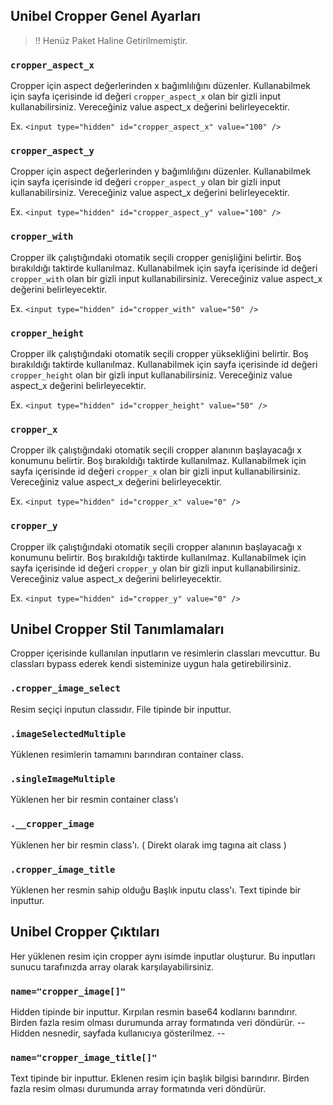 ## Unibel Cropper Genel Ayarları

> !! Henüz Paket Haline Getirilmemiştir.

### `cropper_aspect_x`
Cropper için aspect değerlerinden x bağımlılığını düzenler. Kullanabilmek için sayfa içerisinde id değeri `cropper_aspect_x` olan bir gizli input kullanabilirsiniz. Vereceğiniz value aspect_x değerini belirleyecektir.

Ex.
`<input type="hidden" id="cropper_aspect_x" value="100" />`

### `cropper_aspect_y`
Cropper için aspect değerlerinden y bağımlılığını düzenler. Kullanabilmek için sayfa içerisinde id değeri `cropper_aspect_y` olan bir gizli input kullanabilirsiniz. Vereceğiniz value aspect_x değerini belirleyecektir.

Ex.
`<input type="hidden" id="cropper_aspect_y" value="100" />`

### `cropper_with`
Cropper ilk çalıştığındaki otomatik seçili cropper genişliğini belirtir. Boş bırakıldığı taktirde kullanılmaz. Kullanabilmek için sayfa içerisinde id değeri `cropper_with` olan bir gizli input kullanabilirsiniz. Vereceğiniz value aspect_x değerini belirleyecektir.

Ex.
`<input type="hidden" id="cropper_with" value="50" />`

### `cropper_height`
Cropper ilk çalıştığındaki otomatik seçili cropper yüksekliğini belirtir. Boş bırakıldığı taktirde kullanılmaz. Kullanabilmek için sayfa içerisinde id değeri `cropper_height` olan bir gizli input kullanabilirsiniz. Vereceğiniz value aspect_x değerini belirleyecektir.

Ex.
`<input type="hidden" id="cropper_height" value="50" />`

### `cropper_x`
Cropper ilk çalıştığındaki otomatik seçili cropper alanının başlayacağı x konumunu belirtir. Boş bırakıldığı taktirde kullanılmaz. Kullanabilmek için sayfa içerisinde id değeri `cropper_x` olan bir gizli input kullanabilirsiniz. Vereceğiniz value aspect_x değerini belirleyecektir.

Ex.
`<input type="hidden" id="cropper_x" value="0" />`

### `cropper_y`
Cropper ilk çalıştığındaki otomatik seçili cropper alanının başlayacağı x konumunu belirtir. Boş bırakıldığı taktirde kullanılmaz. Kullanabilmek için sayfa içerisinde id değeri `cropper_y` olan bir gizli input kullanabilirsiniz. Vereceğiniz value aspect_x değerini belirleyecektir.

Ex.
`<input type="hidden" id="cropper_y" value="0" />`



## Unibel Cropper Stil Tanımlamaları
Cropper içerisinde kullanılan inputların ve resimlerin classları mevcuttur. Bu classları bypass ederek kendi sisteminize uygun hala getirebilirsiniz.

### `.cropper_image_select`
Resim seçiçi inputun classıdır. File tipinde bir inputtur.

### `.imageSelectedMultiple`
Yüklenen resimlerin tamamını barındıran container class.

### `.singleImageMultiple`
Yüklenen her bir resmin container class'ı

### `.__cropper_image`
Yüklenen her bir resmin class'ı. ( Direkt olarak img tagına ait class )

### `.cropper_image_title`
Yüklenen her resmin sahip olduğu Başlık inputu class'ı. Text tipinde bir inputtur.



## Unibel Cropper Çıktıları
Her yüklenen resim için cropper aynı isimde inputlar oluşturur. Bu inputları sunucu tarafınızda array olarak karşılayabilirsiniz.

### `name="cropper_image[]"`
Hidden tipinde bir inputtur. Kırpılan resmin base64 kodlarını barındırır. Birden fazla resim olması durumunda array formatında veri döndürür.  -- Hidden nesnedir, sayfada kullanıcıya gösterilmez. --

### `name="cropper_image_title[]"`
Text tipinde bir inputtur. Eklenen resim için başlık bilgisi barındırır. Birden fazla resim olması durumunda array formatında veri döndürür. 

